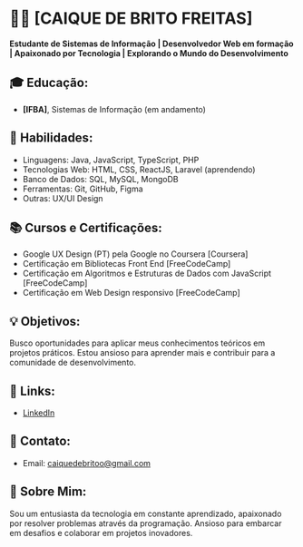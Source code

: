 # 👩‍💻 [CAIQUE DE BRITO FREITAS]

**Estudante de Sistemas de Informação | Desenvolvedor Web em formação | Apaixonado por Tecnologia | Explorando o Mundo do Desenvolvimento**

## 🎓 Educação:
- **[IFBA]**, Sistemas de Informação (em andamento)

## 🚀 Habilidades:
- Linguagens: Java, JavaScript, TypeScript, PHP
- Tecnologias Web: HTML, CSS, ReactJS, Laravel (aprendendo)
- Banco de Dados: SQL, MySQL, MongoDB
- Ferramentas: Git, GitHub, Figma
- Outras: UX/UI Design

<!--
## 🌐 Projetos:
1. **[Nome do Projeto]** - Desenvolvi um sistema simples de gerenciamento de tarefas utilizando Java. [Link do Repositório no GitHub]
2. **[Nome do Projeto 2]** - Colaborei em um projeto de site responsivo usando HTML e CSS. [Link do Repositório no GitHub]
-->

## 📚 Cursos e Certificações:
- Google UX Design (PT) pela Google no Coursera [Coursera]
- Certificação em Bibliotecas Front End [FreeCodeCamp]
- Certificação em Algoritmos e Estruturas de Dados com JavaScript [FreeCodeCamp]
- Certificação em Web Design responsivo [FreeCodeCamp]

## 💡 Objetivos:
Busco oportunidades para aplicar meus conhecimentos teóricos em projetos práticos. Estou ansioso para aprender mais e contribuir para a comunidade de desenvolvimento.

## 🔗 Links:
- [LinkedIn](https://linkedin.com/in/caiquedebrito)

## 📧 Contato:
- Email: caiquedebritoo@gmail.com

## 🌟 Sobre Mim:
Sou um entusiasta da tecnologia em constante aprendizado, apaixonado por resolver problemas através da programação. Ansioso para embarcar em desafios e colaborar em projetos inovadores.
